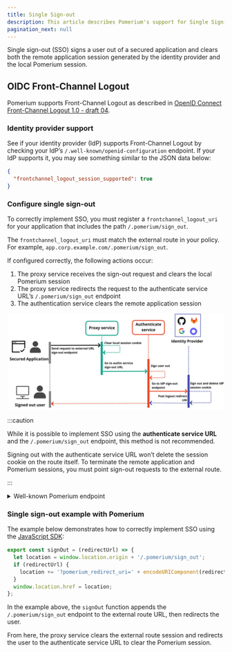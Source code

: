 ```yaml
---
title: Single Sign-out
description: This article describes Pomerium's support for Single Sign-out according to OpenID Connect Front-Channel Logout 1.0.
pagination_next: null
---
```


Single sign-out (SSO) signs a user out of a secured application and clears both the remote application session generated by the identity provider and the local Pomerium session.

## OIDC Front-Channel Logout

Pomerium supports Front-Channel Logout as described in [OpenID Connect Front-Channel Logout 1.0 - draft 04](https://openid.net/specs/openid-connect-frontchannel-1_0.html).

### Identity provider support

See if your identity provider (IdP) supports Front-Channel Logout by checking your IdP’s `/.well-known/openid-configuration` endpoint. If your IdP supports it, you may see something similar to the JSON data below:

```json
{
  "frontchannel_logout_session_supported": true
}
```

### Configure single sign-out

To correctly implement SSO, you must register a `frontchannel_logout_uri` for your application that includes the path `/.pomerium/sign_out`.

The `frontchannel_logout_uri` must match the external route in your policy. For example, `app.corp.example.com/.pomerium/sign_out`.

If configured correctly, the following actions occur:

1. The proxy service receives the sign-out request and clears the local Pomerium session
2. The proxy service redirects the request to the authenticate service URL’s `/.pomerium/sign_out` endpoint
3. The authentication service clears the remote application session

![Single sign-out flow](./img/single-sign-out/sign-out-flow.svg)

:::caution

While it is possible to implement SSO using the **authenticate service URL** and the `/.pomerium/sign_out` endpoint, this method is not recommended.

Signing out with the authenticate service URL won’t delete the session cookie on the route itself. To terminate the remote application and Pomerium sessions, you must point sign-out requests to the external route.

:::

<details>
  <summary>Well-known Pomerium endpoint</summary>
  <div>

See Pomerium's `/.well-known/pomerium` endpoint to view OAuth, OIDC, and JWKS data.

For example:

```json
{
  "authentication_callback_endpoint": "https://authenticate.localhost.pomerium.io/oauth2/callback",
  "jwks_uri": "https://authenticate.localhost.pomerium.io/.well-known/pomerium/jwks.json",
  "frontchannel_logout_uri": "https://authenticate.localhost.pomerium.io/.pomerium/sign_out"
}
```

Note, a CSRF token is required for the single sign out endpoint (despite supporting `GET` and `POST`) and can be retrieved from the `X-CSRF-Token` response header on the well known endpoint above or using the `_pomerium_csrf` session set.

  </div>
</details>

### Single sign-out example with Pomerium

The example below demonstrates how to correctly implement SSO using the [JavaScript SDK](/docs/guides/js-sdk):

```js
export const signOut = (redirectUrl) => {
  let location = window.location.origin + '/.pomerium/sign_out';
  if (redirectUrl) {
    location += '?pomerium_redirect_uri=' + encodeURIComponent(redirectUrl);
  }
  window.location.href = location;
};
```

In the example above, the `signOut` function appends the `/.pomerium/sign_out` endpoint to the external route URL, then redirects the user.

From here, the proxy service clears the external route session and redirects the user to the authenticate service URL to clear the Pomerium session.
